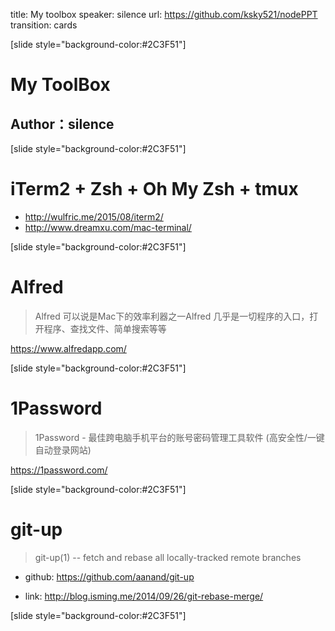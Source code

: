 title: My toolbox
speaker: silence
url: https://github.com/ksky521/nodePPT
transition: cards


[slide style="background-color:#2C3F51"]

# My ToolBox
## Author：silence

[slide style="background-color:#2C3F51"]

# iTerm2 + Zsh + Oh My Zsh + tmux

- http://wulfric.me/2015/08/iterm2/
- http://www.dreamxu.com/mac-terminal/

[slide style="background-color:#2C3F51"]

# Alfred

> Alfred 可以说是Mac下的效率利器之一Alfred 几乎是一切程序的入口，打开程序、查找文件、简单搜索等等

https://www.alfredapp.com/


[slide style="background-color:#2C3F51"]

# 1Password

> 1Password - 最佳跨电脑手机平台的账号密码管理工具软件 (高安全性/一键自动登录网站)

https://1password.com/


[slide style="background-color:#2C3F51"]

# git-up

> git-up(1) -- fetch and rebase all locally-tracked remote branches

- github: https://github.com/aanand/git-up


- link: http://blog.isming.me/2014/09/26/git-rebase-merge/


[slide style="background-color:#2C3F51"]
